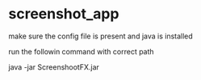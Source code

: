 # screenshot_app

make sure the config file is present and java is installed

run the followin command with correct path

java -jar ScreenshootFX.jar

